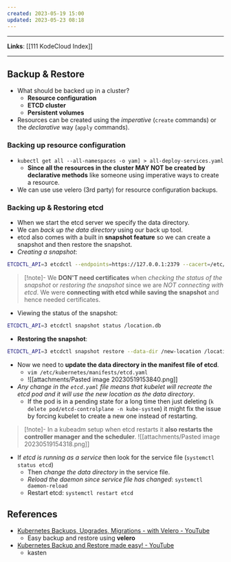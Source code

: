 ```yaml
---
created: 2023-05-19 15:00
updated: 2023-05-23 08:18
---
```

---
**Links**: [[111 KodeCloud Index]]

---
## Backup & Restore
- What should be backed up in a cluster?
	- **Resource configuration**
	- **ETCD cluster**
	- **Persistent volumes**
- Resources can be created using the *imperative* (`create` commands) or the *declarative* way (`apply` commands).

### Backing up resource configuration
- `kubectl get all --all-namespaces -o yam] > all-deploy-services.yaml`
	- **Since all the resources in the cluster MAY NOT  be created by declarative methods** like someone using imperative ways to create a resource.
- We can use use velero (3rd party) for resource configuration backups.


### Backing up & Restoring etcd
- When we start the etcd server we specify the data directory.
- We can *back up the data directory* using our back up tool.
- etcd also comes with a built in **snapshot feature** so we can create a snapshot and then restore the snapshot.
- *Creating a snapshot*: 
```bash
ETCDCTL_API=3 etcdctl --endpoints=https://127.0.0.1:2379 --cacert=/etc/kubernetes/pki/etcd/ca.crt --cert=/etc/kubernetes/pki/etcd/server.crt --key=/etc/kubernetes/pki/etcd/server.key snapshot save /location.db
```

> [!note]- We **DON'T need certificates** when *checking the status of the snapshot* or *restoring the snapshot* since we are *NOT connecting with etcd*.
> We were **connecting with etcd while saving the snapshot** and hence needed certificates.

- Viewing the status of the snapshot: 
```bash
ETCDCTL_API=3 etcdctl snapshot status /location.db
```

- **Restoring the snapshot**:
```bash
ETCDCTL_API=3 etcdctl snapshot restore --data-dir /new-location /location.db
```

- Now we need to **update the data directory in the manifest file of etcd**.
	- `vim /etc/kubernetes/manifests/etcd.yaml`
	- ![[attachments/Pasted image 20230519153840.png]]
- *Any change in the `etcd.yaml` file means that kubelet will recreate the etcd pod and it will use the new location as the data directory*.
	- If the pod is in a pending state for a long time then just deleting (`k delete pod/etcd-controlplane -n kube-system`) it might fix the issue by forcing kubelet to create a new one instead of restarting.
 
> [!note]- In a kubeadm setup when etcd restarts it **also restarts the controller manager and the scheduler**.
> ![[attachments/Pasted image 20230519154318.png]]

- If *etcd is running as a service* then look for the service file (`systemctl status etcd`)
	- Then *change the data directory* in the service file.
	- *Reload the daemon since service file has changed*: `systemctl daemon-reload`
	- Restart etcd: `systemctl restart etcd`

## References
- [Kubernetes Backups, Upgrades, Migrations - with Velero - YouTube](https://www.youtube.com/watch?v=zybLTQER0yY)
	- Easy backup and restore using **velero**
- [Kubernetes Backup and Restore made easy! - YouTube](https://www.youtube.com/watch?v=01qcYSck1c4)
	- kasten